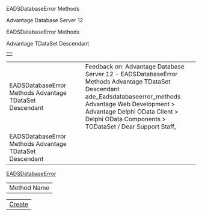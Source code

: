 EADSDatabaseError Methods




Advantage Database Server 12  

EADSDatabaseError Methods

Advantage TDataSet Descendant

|  |
| --- |
|  |

|  |  |  |  |  |
| --- | --- | --- | --- | --- |
| EADSDatabaseError Methods  Advantage TDataSet Descendant |  |  | Feedback on: Advantage Database Server 12 - EADSDatabaseError Methods Advantage TDataSet Descendant ade\_Eadsdatabaseerror\_methods Advantage Web Development > Advantage Delphi OData Client > Delphi OData Components > TODataSet / Dear Support Staff, |  |
| EADSDatabaseError Methods  Advantage TDataSet Descendant |  |  |  |  |

[EADSDatabaseError](ade_eadsdatabaseerror.htm)

|  |
| --- |
| Method Name |

|  |
| --- |
| [Create](ade_eadsdatabaseerror_create.htm) |
